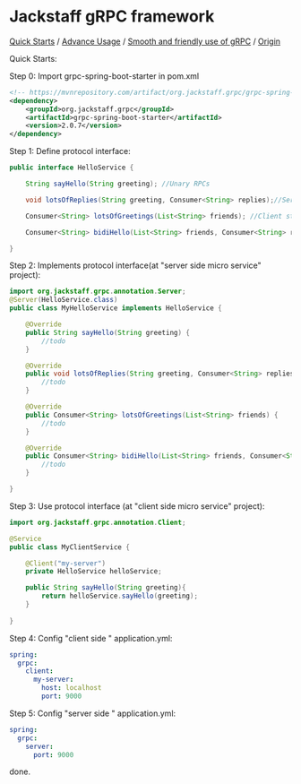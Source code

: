 Jackstaff gRPC framework
====

[Quick Starts](https://github.com/jackstaff/grpc/blob/master/START.md) / [Advance Usage](https://github.com/jackstaff/grpc/blob/master/ADVANCE.md) / [Smooth and friendly use of gRPC](https://github.com/jackstaff/grpc/blob/master/V2.md) / [Origin](https://github.com/jackstaff/grpc/blob/master/ORIGIN.md)


Quick Starts: 

Step 0: Import grpc-spring-boot-starter in pom.xml
```xml
<!-- https://mvnrepository.com/artifact/org.jackstaff.grpc/grpc-spring-boot-starter -->
<dependency>
    <groupId>org.jackstaff.grpc</groupId>
    <artifactId>grpc-spring-boot-starter</artifactId>
    <version>2.0.7</version>
</dependency>

```
Step 1: Define protocol interface:
```java
public interface HelloService {

    String sayHello(String greeting); //Unary RPCs

    void lotsOfReplies(String greeting, Consumer<String> replies);//Server streaming RPCs

    Consumer<String> lotsOfGreetings(List<String> friends); //Client streaming RPCs

    Consumer<String> bidiHello(List<String> friends, Consumer<String> replies); //Bidirectional streaming RPCs

}
```

Step 2: Implements protocol interface(at "server side micro service" project):
```java
import org.jackstaff.grpc.annotation.Server;
@Server(HelloService.class)
public class MyHelloService implements HelloService {

    @Override
    public String sayHello(String greeting) {
        //todo
    }

    @Override
    public void lotsOfReplies(String greeting, Consumer<String> replies) {
        //todo
    }

    @Override
    public Consumer<String> lotsOfGreetings(List<String> friends) {
        //todo
    }

    @Override
    public Consumer<String> bidiHello(List<String> friends, Consumer<String> replies) {
        //todo
    }

}
```

Step 3: Use protocol interface (at "client side micro service" project):
```java
import org.jackstaff.grpc.annotation.Client;

@Service
public class MyClientService {

    @Client("my-server") 
    private HelloService helloService;

    public String sayHello(String greeting){
        return helloService.sayHello(greeting);
    }
    
}
```

Step 4: Config "client side " application.yml:
```yml
spring:
  grpc:
    client:
      my-server:
        host: localhost
        port: 9000
```


Step 5: Config "server side " application.yml:
```yml
spring:
  grpc:
    server:
      port: 9000
```

done.
